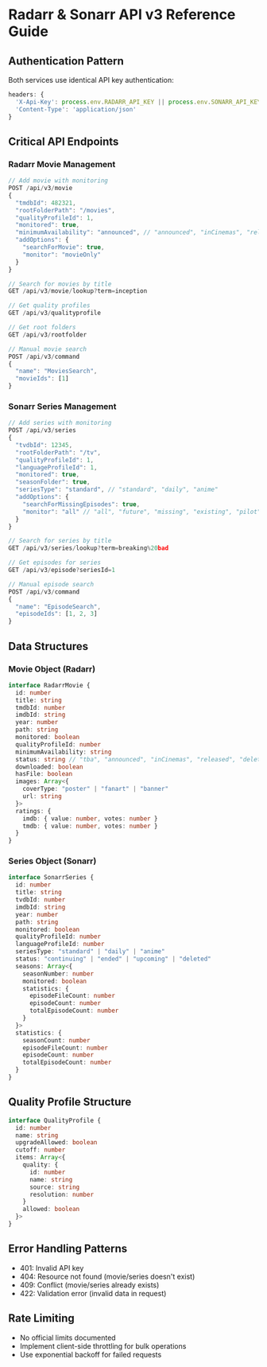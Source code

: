 # Radarr & Sonarr API v3 Reference Guide

## Authentication Pattern
Both services use identical API key authentication:
```typescript
headers: {
  'X-Api-Key': process.env.RADARR_API_KEY || process.env.SONARR_API_KEY,
  'Content-Type': 'application/json'
}
```

## Critical API Endpoints

### Radarr Movie Management
```typescript
// Add movie with monitoring
POST /api/v3/movie
{
  "tmdbId": 482321,
  "rootFolderPath": "/movies",
  "qualityProfileId": 1,
  "monitored": true,
  "minimumAvailability": "announced", // "announced", "inCinemas", "released", "preDB"
  "addOptions": {
    "searchForMovie": true,
    "monitor": "movieOnly"
  }
}

// Search for movies by title
GET /api/v3/movie/lookup?term=inception

// Get quality profiles
GET /api/v3/qualityprofile

// Get root folders
GET /api/v3/rootfolder

// Manual movie search
POST /api/v3/command
{
  "name": "MoviesSearch",
  "movieIds": [1]
}
```

### Sonarr Series Management
```typescript
// Add series with monitoring
POST /api/v3/series
{
  "tvdbId": 12345,
  "rootFolderPath": "/tv",
  "qualityProfileId": 1,
  "languageProfileId": 1,
  "monitored": true,
  "seasonFolder": true,
  "seriesType": "standard", // "standard", "daily", "anime"
  "addOptions": {
    "searchForMissingEpisodes": true,
    "monitor": "all" // "all", "future", "missing", "existing", "pilot", "firstSeason", "latestSeason", "none"
  }
}

// Search for series by title
GET /api/v3/series/lookup?term=breaking%20bad

// Get episodes for series
GET /api/v3/episode?seriesId=1

// Manual episode search
POST /api/v3/command
{
  "name": "EpisodeSearch",
  "episodeIds": [1, 2, 3]
}
```

## Data Structures

### Movie Object (Radarr)
```typescript
interface RadarrMovie {
  id: number
  title: string
  tmdbId: number
  imdbId: string
  year: number
  path: string
  monitored: boolean
  qualityProfileId: number
  minimumAvailability: string
  status: string // "tba", "announced", "inCinemas", "released", "deleted"
  downloaded: boolean
  hasFile: boolean
  images: Array<{
    coverType: "poster" | "fanart" | "banner"
    url: string
  }>
  ratings: {
    imdb: { value: number, votes: number }
    tmdb: { value: number, votes: number }
  }
}
```

### Series Object (Sonarr)
```typescript
interface SonarrSeries {
  id: number
  title: string
  tvdbId: number
  imdbId: string
  year: number
  path: string
  monitored: boolean
  qualityProfileId: number
  languageProfileId: number
  seriesType: "standard" | "daily" | "anime"
  status: "continuing" | "ended" | "upcoming" | "deleted"
  seasons: Array<{
    seasonNumber: number
    monitored: boolean
    statistics: {
      episodeFileCount: number
      episodeCount: number
      totalEpisodeCount: number
    }
  }>
  statistics: {
    seasonCount: number
    episodeFileCount: number
    episodeCount: number
    totalEpisodeCount: number
  }
}
```

## Quality Profile Structure
```typescript
interface QualityProfile {
  id: number
  name: string
  upgradeAllowed: boolean
  cutoff: number
  items: Array<{
    quality: {
      id: number
      name: string
      source: string
      resolution: number
    }
    allowed: boolean
  }>
}
```

## Error Handling Patterns
- 401: Invalid API key
- 404: Resource not found (movie/series doesn't exist)
- 409: Conflict (movie/series already exists)
- 422: Validation error (invalid data in request)

## Rate Limiting
- No official limits documented
- Implement client-side throttling for bulk operations
- Use exponential backoff for failed requests